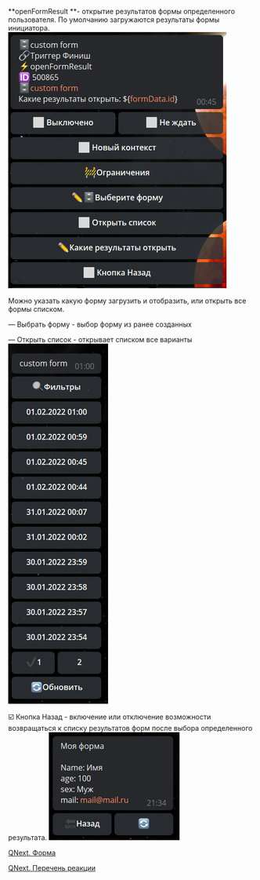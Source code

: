
**openFormResult **- открытие результатов формы определенного пользователя. По умолчанию загружаются результаты формы инициатора. 
![](./1.png)

Можно указать какую форму загрузить и отобразить, или открыть все формы списком.

— Выбрать форму - выбор форму из ранее созданных

— Открыть список - открывает списком все варианты
![](./2.png)

☑️ Кнопка Назад - включение или отключение возможности возвращаться к списку результатов форм после выбора определенного результата.
![](./3.png)



[QNext. Форма](/ph/QNext-admin-forms-about-05-09)

[QNext. Перечень реакции](/ph/QNext-admin-reaction-about-05-01)